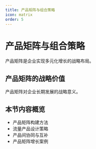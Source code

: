 ```yaml
---
title: 产品矩阵与组合策略
icon: matrix
order: 5
---
```


# 产品矩阵与组合策略

产品矩阵是企业实现多元化增长的战略布局。

## 产品矩阵的战略价值

产品矩阵对企业长期发展的战略意义。

## 本节内容概览

- 产品矩阵构建方法
- 流量产品设计策略
- 产品间协同与互补
- 产品矩阵增长案例

